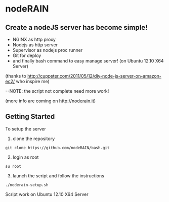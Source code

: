 # nodeRAIN

## Create a nodeJS server has become simple!

* NGINX as http proxy
* Nodejs as http server
* Supervisor as nodejs proc runner
* Git for deploy
* and finally bash command to easy manage server!
(on Ubuntu 12.10 X64 Server)

(thanks to http://cuppster.com/2011/05/12/diy-node-js-server-on-amazon-ec2/ who inspire me)

--NOTE: the script not complete need more work!

(more info are coming on http://noderain.it)

## Getting Started

To setup the server

1. clone the repository

  `git clone https://github.com/nodeRAIN/bash.git`

2. login as root

  `su root`

3. launch the script and follow the instructions

  `./noderain-setup.sh`

Script work on Ubuntu 12.10 X64 Server
